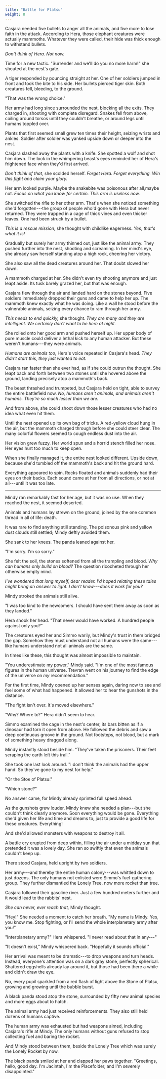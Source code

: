 ```yaml
---
title: "Battle for Platsu"
weight: 8
---
```


Casjara needed five bullets to anger all the animals, and five more to lose faith in the attack. According to Hera, those elephant creatures were actually mammoths. Whatever they were called, their hide was thick enough to withstand bullets. 

_Don't think of Hera. Not now._

Time for a new tactic. "Surrender and we'll do you no more harm!" she shouted at the nest's gate. 

A tiger responded by pouncing straight at her. One of her soldiers jumped in front and took the bite to his side. Her bullets pierced tiger skin. Both creatures fell, bleeding, to the ground.

"That was the wrong choice."

Her army had long since surrounded the nest, blocking all the exits. They charged in, shooting with complete disregard. Snakes fell from above, coiling around torsos until they couldn't breathe, or around legs until humans toppled over.

Plants that first seemed small grew ten times their height, seizing wrists and ankles. Soldier after soldier was yanked upside down or deeper into the nest.

Casjara slashed away the plants with a knife. She spotted a wolf and shot him down. The look in the whimpering beast's eyes reminded her of Hera's frightened face when they'd first arrived. 

_Don't think of that,_ she scolded herself. _Forget Hera. Forget everything. Win this fight and claim your glory._

Her arm looked purple. Maybe the snakebite was poisonous after all,maybe not. _Focus on what you know for certain. This arm is useless now._

She switched the rifle to her other arm. That's when she noticed something she'd forgotten---the group of people who'd gone with Hera but never returned. They were trapped in a cage of thick vines and even thicker leaves. One had been struck by a bullet. 

_This is a rescue mission,_ she thought with childlike eagerness. _Yes, that's what it is!_

Gradually but surely her army thinned out, just like the animal army. They pushed further into the nest, shooting and screaming. In her mind's eye, she already saw herself standing atop a high rock, cheering her victory.

She also saw all the dead creatures around her. That doubt slowed her down. 

A mammoth charged at her. She didn't even try shooting anymore and just leapt aside. Its tusk barely grazed her, but that was enough.

Casjara flew through the air and landed hard on the stones beyond. Five soldiers immediately dropped their guns and came to help her up. The mammoth knew exactly what he was doing. Like a wall he stood before the vulnerable animals, seizing every chance to ram through her army.

_This needs to end quickly,_ she thought. _They are many and they are intelligent. We certainly don't want to be here at night._

She rolled onto her good arm and pushed herself up. Her upper body of pure muscle could deliver a lethal kick to any human attacker. But these weren't humans---they were animals.

_Humans are animals too,_ Hera's voice repeated in Casjara's head. _They didn't start this, they just wanted to eat._

Casjara ran faster than she ever had, as if she could outrun the thought. She leapt back and forth between two stones until she hovered above the ground, landing precisely atop a mammoth's back.

The beast thrashed and trumpeted, but Casjara held on tight, able to survey the entire battlefield now. _No, humans aren't animals, and animals aren't humans. They're so much lesser than we are._

And from above, she could shoot down those lesser creatures who had no idea what even hit them.

Until the nest opened up its own bag of tricks. A red-yellow cloud hung in the air, but the mammoth charged through before she could steer clear. The many colorful flowers seemed to cough endless dust into the air.

Her vision grew fuzzy. Her world spun and a horrid stench filled her nose. Her eyes hurt too much to keep open.

When she finally managed it, the entire nest looked different. Upside down, because she'd tumbled off the mammoth's back and hit the ground hard. 

Everything appeared to spin. Rocks floated and animals suddenly had their eyes on their backs. Each sound came at her from all directions, or not at all---until it was too late.

___

Mindy ran remarkably fast for her age, but it was no use. When they reached the nest, it seemed deserted.

Animals and humans lay strewn on the ground, joined by the one common thread in all of life: death. 

It was rare to find anything still standing. The poisonous pink and yellow dust clouds still settled; Mindy deftly avoided them.

She sank to her knees. The panda leaned against her.

"I'm sorry. I'm so sorry." 

She felt the soil, the stones softened from all the trampling and blood. _Why can humans only build on blood?_ The question ricocheted through her otherwise empty mind.

_I've wondered that long myself, dear reader. I'd hoped relating these tales might bring an answer to light. I don't know---does it work for you?_

Mindy stroked the animals still alive. 

"I was too kind to the newcomers. I should have sent them away as soon as they landed."

Hera shook her head. "That never would have worked. A hundred people against only you?"

The creatures eyed her and Simmo warily, but Mindy's trust in them bridged the gap. Somehow they must understand not all humans were the same---like humans understand not all animals are the same. 

In times like these, this thought was almost impossible to maintain.

"You underestimate my power," Mindy said. "I'm one of the most famous figures in the human universe. Trevran went on his journey to find the edge of the universe on _my_ recommendation."

For the first time, Mindy opened up her senses again, daring now to see and feel some of what had happened. It allowed her to hear the gunshots in the distance.

"The fight isn't over. It's moved elsewhere."

"Why? Where to?" Hera didn't seem to hear.

Simmo examined the cage in the nest's center, its bars bitten as if a dinosaur had torn it open from above. He followed the debris and saw a deep continuous groove in the ground. Not footsteps, not blood, but a mark of something heavy dragged along.

Mindy instantly stood beside him. "They've taken the prisoners. Their feet scraping the earth left this trail."

She took one last look around. "I don't think the animals had the upper hand. So they've gone to my nest for help."

"Or the Stoe of Platsu."

"Which stone?"

No answer came, for Mindy already sprinted full speed ahead. 

As the gunshots grew louder, Mindy knew she needed a plan---but she couldn't think clearly anymore. Soon everything would be gone. Everything she'd given her life and time and dreams to, just to provide a good life for these creatures. Everything!

And she'd allowed monsters with weapons to destroy it all. 

A battle cry erupted from deep within, filling the air under a midday sun that pretended it was a lovely day. She ran so swiftly that even the animals couldn't keep up.

There stood Casjara, held upright by two soldiers. 

Her army---and thereby the entire human colony---was whittled down to just dozens. The only humans not enlisted were Simmo's fuel-gathering group. They further dismantled the Lonely Tree, now more rocket than tree.

Casjara followed their gasoline river. Just a few hundred meters further and it would lead to the rabbits' nest. 

_She can never, ever reach that,_ Mindy thought.

"Hey!" She needed a moment to catch her breath. "My name is Mindy. Yes, you know me. Stop fighting, or I'll send the whole interplanetary army after you!"

"Interplanetary army?" Hera whispered. "I never read about that in any---"

"It doesn't exist," Mindy whispered back. "Hopefully it sounds official."

Her arrival was meant to be dramatic---to drop weapons and turn heads. Instead, everyone's attention was on a dark gray stone, perfectly spherical. Shattered eggshells already lay around it, but those had been there a while and didn't draw the eye. 

No, every pupil sparkled from a red flash of light above the Stone of Platsu, growing and growing until the bubble burst.

A black panda stood atop the stone, surrounded by fifty new animal species and more eggs about to hatch.

The animal army had just received reinforcements. They also still held dozens of humans captive. 

The human army was exhausted but had weapons aimed, including Casjara's rifle at Mindy. The only humans without guns refused to stop collecting fuel and baring the rocket.

And Mindy stood between them, beside the Lonely Tree which was surely the Lonely Rocket by now. 

The black panda smiled at her and clapped her paws together. "Greetings, hello, good day. I'm Jacintah, I'm the Placefolder, and I'm severely disappointed."
